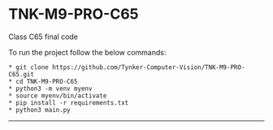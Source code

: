 # TNK-M9-PRO-C65

Class C65 final code

To run the project follow the below commands:

```
* git clone https://github.com/Tynker-Computer-Vision/TNK-M9-PRO-C65.git
* cd TNK-M9-PRO-C65
* python3 -m venv myenv
* source myenv/bin/activate
* pip install -r requirements.txt
* python3 main.py
```

---
